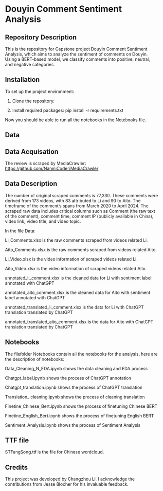 # Douyin Comment Sentiment Analysis

## Repository Description
This is the repository for Capstone project Douyin Comment Sentiment Analysis, which aims to analyze the sentiment of comments on Douyin. Using a BERT-based model, we classify comments into positive, neutral, and negative categories. 

## Installation
To set up the project environment:

1. Clone the repository:

2. Install required packages:
pip install -r requirements.txt

Now you should be able to run all the notebooks in the Notebooks file.

## Data

## Data Acquisation

The review is scraped by MediaCrawler: https://github.com/NanmiCoder/MediaCrawler

## Data Description 

The number of original scraped comments is 77,330. These comments were derived from 173 videos, with 83 attributed to Li and 90 to Aito. The timeframe of the comment’s spans from March 2020 to April 2024. The scraped raw data includes critical columns such as Comment (the raw text of the comment), comment time, comment IP (publicly available in China), video link, video title, and video topic.

In the file Data:

Li_Comments.xlsx is the raw comments scraped from videos related Li.

Aito_Comments.xlsx is the raw comments scraped from videos related Aito.

Li_Video.xlsx is the video information of scraped videos related Li.

Aito_Video.xlsx is the video information of scraped videos related Aito.

annotated_li_comment.xlsx is the cleaned data for Li with sentiment label annotated with ChatGPT

annotated_aito_comment.xlsx is the cleaned data for Aito with sentiment label annotated with ChatGPT

annotated_translated_li_comment.xlsx is the data for Li with ChatGPT translation translated by ChatGPT

annotated_translated_aito_comment.xlsx is the data for Aito with ChatGPT translation translated by ChatGPT

## Notebooks

The filefolder Notebooks contain all the notebooks for the analysis, here are the description of notebooks:

Data_Cleaning_N_EDA.ipynb shows the data cleaning and EDA process

Chatgpt_label.ipynb shows the process of ChatGPT annotation 

Chatgpt_translation.ipynb shows the process of ChatGPT translation

Translation_ cleaning.ipynb shows the process of cleaning translation

Finetine_Chinese_Bert.ipynb shows the process of finetuning Chinese BERT

Finetine_English_Bert.ipynb shows the process of finetuning English BERT

Sentiment_Analysis.ipynb shows the process of Sentiment Analysis

## TTF file 
STFangSong.ttf is the file for Chinese wordcloud.

## Credits
This project was developed by Changzhou Li. I acknowledge the contributions from Jesse Blocher for his invaluable feedback.
